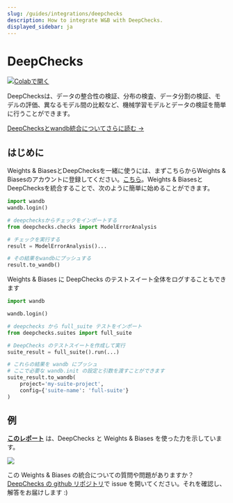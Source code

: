 ```yaml
---
slug: /guides/integrations/deepchecks
description: How to integrate W&B with DeepChecks.
displayed_sidebar: ja
---
```


# DeepChecks

[![Colabで開く](https://colab.research.google.com/assets/colab-badge.svg)](https://colab.research.google.com/github/deepchecks/deepchecks/blob/0.5.0-1-g5380093/docs/source/examples/guides/export\_outputs\_to\_wandb.ipynb)

DeepChecksは、データの整合性の検証、分布の検査、データ分割の検証、モデルの評価、異なるモデル間の比較など、機械学習モデルとデータの検証を簡単に行うことができます。

[DeepChecksとwandb統合についてさらに読む ->](https://docs.deepchecks.com/en/stable/examples/guides/export\_outputs\_to\_wandb.html)

## はじめに

Weights & BiasesとDeepChecksを一緒に使うには、まずこちらからWeights & Biasesのアカウントに登録してください。[こちら](https://wandb.ai/site)。Weights & BiasesとDeepChecksを統合することで、次のように簡単に始めることができます。

```python
import wandb
wandb.login()

# deepchecksからチェックをインポートする
from deepchecks.checks import ModelErrorAnalysis

# チェックを実行する
result = ModelErrorAnalysis()...

# その結果をwandbにプッシュする
result.to_wandb()
```
Weights & Biases に DeepChecks のテストスイート全体をログすることもできます

```python
import wandb

wandb.login()

# deepchecks から full_suite テストをインポート
from deepchecks.suites import full_suite

# DeepChecks のテストスイートを作成して実行
suite_result = full_suite().run(...)

# これらの結果を wandb にプッシュ
# ここで必要な wandb.init の設定と引数を渡すことができます
suite_result.to_wandb(
    project='my-suite-project',
    config={'suite-name': 'full-suite'}
)
```

## 例

[**このレポート**](https://wandb.ai/cayush/deepchecks/reports/Validate-your-Data-and-Models-with-Deepchecks-and-W-B--VmlldzoxNjY0ODc5) は、DeepChecks と Weights & Biases を使った力を示しています。

![](/images/integrations/deepchecks_example.png)

この Weights & Biases の統合についての質問や問題がありますか？[DeepChecks の github リポジトリ](https://github.com/deepchecks/deepchecks)で issue を開いてください。それを確認し、解答をお届けします :)